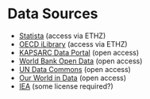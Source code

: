 # Data Sources

- [Statista](https://www.statista.com) (access via ETHZ)
- [OECD iLibrary](https://www.oecd-ilibrary.org/) (access via ETHZ)
- [KAPSARC Data Portal](https://datasource.kapsarc.org/) (open access)
- [World Bank Open Data](https://data.worldbank.org/) (open access)
- [UN Data Commons](https://unstats.un.org/UNSDWebsite/undatacommons/sdgs) (open access)
- [Our World in Data](https://ourworldindata.org/) (open access)
- [IEA](https://www.iea.org/data-and-statistics) (some license required?)